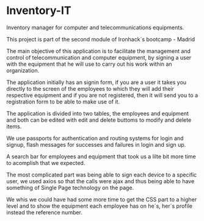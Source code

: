 # Inventory-IT

Inventory manager for computer and telecommunications equipments.

This project is part of the second module of Ironhack´s bootcamp - Madrid

The main objective of this application is to facilitate the management and control of telecommunication and computer equipment, by signing a user with the equipment that he will use to carry out his work within an organization.

The application initially has an signin form, if you are a user it takes you directly to the screen of the employees to which they will add their respective equipment and if you are not registered, then it will send you to a registration form to be able to make use of it.

The application is divided into two tables, the employees and equipment and both can be edited with edit and delete buttoms to modify and delete items.

We use passports for authentication and routing systems for login and signup, flash messages for successes and failures in login and sign up.

A search bar for employees and equipment that took us a lilte bit more time to acomplish that we expected.

The most complicated part was being able to sign each device to a specific user, we used axios so that the calls were ajax and thus being able to have something of Single Page technology on the page.

We whis we could have had some more time to get the CSS part to a higher level and to show the equipment each employee has on he´s, her´s profile instead the reference number.
 






